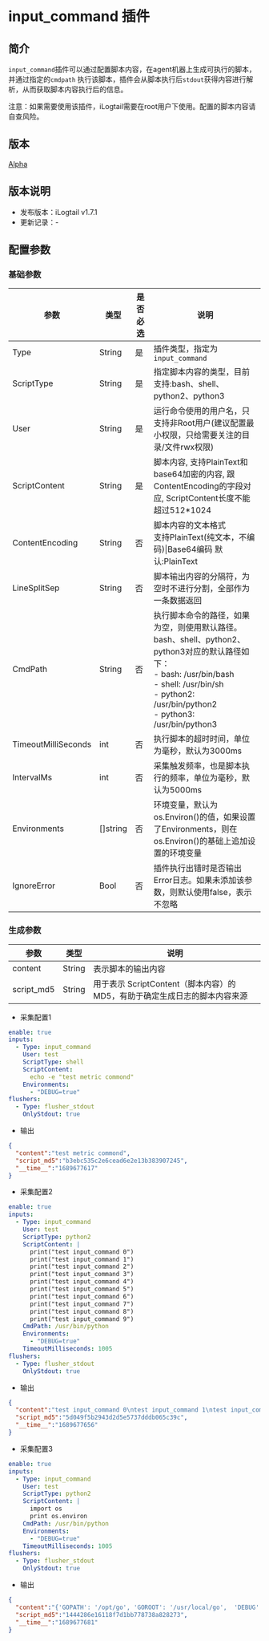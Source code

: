 # input_command 插件

## 简介

`input_command`插件可以通过配置脚本内容，在agent机器上生成可执行的脚本，并通过指定的`cmdpath` 执行该脚本，插件会从脚本执行后`stdout`获得内容进行解析，从而获取脚本内容执行后的信息。

注意：如果需要使用该插件，iLogtail需要在root用户下使用。配置的脚本内容请自查风险。

## 版本

[Alpha](../../stability-level.md)

## 版本说明

* 发布版本：iLogtail v1.7.1
* 更新记录：-

## 配置参数

### 基础参数

| 参数                  | 类型       | 是否必选 | 说明                                                                                                                                                                             |
|---------------------|----------|------|--------------------------------------------------------------------------------------------------------------------------------------------------------------------------------|
| Type                | String   | 是    | 插件类型，指定为`input_command`                                                                                                                                                        |
| ScriptType          | String   | 是    | 指定脚本内容的类型，目前支持:bash、shell、python2、python3                                                                                                                                      |
| User                | String   | 是    | 运行命令使用的用户名，只支持非Root用户(建议配置最小权限，只给需要关注的目录/文件rwx权限)                                                                                                                              |
| ScriptContent       | String   | 是    | 脚本内容, 支持PlainText和base64加密的内容, 跟ContentEncoding的字段对应, ScriptContent长度不能超过512*1024                                                                                              |
| ContentEncoding     | String   | 否    | 脚本内容的文本格式 <br/> 支持PlainText(纯文本，不编码)\|Base64编码 默认:PlainText                                                                                                                    |
| LineSplitSep        | String   | 否    | 脚本输出内容的分隔符，为空时不进行分割，全部作为一条数据返回                                                                                                                                                 |
| CmdPath             | String   | 否    | 执行脚本命令的路径，如果为空，则使用默认路径。bash、shell、python2、python3对应的默认路径如下：<br/>- bash: /usr/bin/bash<br/>- shell: /usr/bin/sh<br/>- python2: /usr/bin/python2<br/>- python3: /usr/bin/python3 |
| TimeoutMilliSeconds | int      | 否    | 执行脚本的超时时间，单位为毫秒，默认为3000ms                                                                                                                                                      |
| IntervalMs          | int      | 否    | 采集触发频率，也是脚本执行的频率，单位为毫秒，默认为5000ms                                                                                                                                               |
| Environments        | []string | 否    | 环境变量，默认为os.Environ()的值，如果设置了Environments，则在os.Environ()的基础上追加设置的环境变量                                                                                                           |
| IgnoreError         | Bool     | 否    | 插件执行出错时是否输出Error日志。如果未添加该参数，则默认使用false，表示不忽略                                                                                                                                   |

### 生成参数

| 参数         | 类型     | 说明                                             |
|------------|--------|------------------------------------------------|
| content    | String | 表示脚本的输出内容                                      |
| script_md5 | String | 用于表示 ScriptContent（脚本内容）的 MD5，有助于确定生成日志的脚本内容来源 |

* 采集配置1

```yaml
enable: true
inputs:
  - Type: input_command
    User: test
    ScriptType: shell
    ScriptContent:
      echo -e "test metric commond"
    Environments:
      - "DEBUG=true"
flushers:
  - Type: flusher_stdout
    OnlyStdout: true
```

* 输出

```json
{
  "content":"test metric commond",
  "script_md5":"b3ebc535c2e6cead6e2e13b383907245",
  "__time__":"1689677617"
}
```

* 采集配置2

```yaml
enable: true
inputs:
  - Type: input_command
    User: test
    ScriptType: python2
    ScriptContent: |
      print("test input_command 0")
      print("test input_command 1")
      print("test input_command 2")
      print("test input_command 3")
      print("test input_command 4")
      print("test input_command 5")
      print("test input_command 6")
      print("test input_command 7")
      print("test input_command 8")
      print("test input_command 9")
    CmdPath: /usr/bin/python
    Environments:
      - "DEBUG=true"
    TimeoutMilliseconds: 1005
flushers:
  - Type: flusher_stdout
    OnlyStdout: true
```

* 输出

```json
{
  "content":"test input_command 0\ntest input_command 1\ntest input_command 2\ntest input_command 3\ntest input_command 4\ntest input_command 5\ntest input_command 6\ntest input_command 7\ntest input_command 8\ntest input_command 9",
  "script_md5":"5d049f5b2943d2d5e5737dddb065c39c",
  "__time__":"1689677656"
}
```

* 采集配置3

```yaml
enable: true
inputs:
  - Type: input_command
    User: test
    ScriptType: python2
    ScriptContent: |
      import os
      print os.environ
    CmdPath: /usr/bin/python
    Environments:
      - "DEBUG=true"
    TimeoutMilliseconds: 1005
flushers:
  - Type: flusher_stdout
    OnlyStdout: true
```

* 输出

```json
{
  "content":"{'GOPATH': '/opt/go', 'GOROOT': '/usr/local/go',  'DEBUG': 'true', xxxxx(省略后面内容）}",
  "script_md5":"1444286e16118f7d1bb778738a828273",
  "__time__":"1689677681"
}
```
